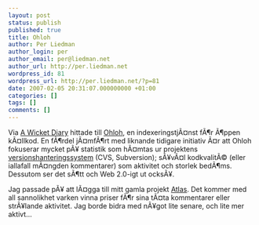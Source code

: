 ```yaml
---
layout: post
status: publish
published: true
title: Ohloh
author: Per Liedman
author_login: per
author_email: per@liedman.net
author_url: http://per.liedman.net
wordpress_id: 81
wordpress_url: http://per.liedman.net/?p=81
date: 2007-02-05 20:31:07.000000000 +01:00
categories: []
tags: []
comments: []
---
```

Via <a href="http://martijndashorst.com/blog/2007/02/04/oh-no-another-open-source-catalogue-ohlo/">A Wicket Diary</a> hittade till <a href="http://www.ohloh.net/">Ohloh</a>, en indexeringstjÃ¤nst fÃ¶r Ã¶ppen kÃ¤llkod. En fÃ¶rdel jÃ¤mfÃ¶rt med liknande tidigare initiativ Ã¤r att Ohloh fokuserar mycket pÃ¥ statistik som hÃ¤mtas ur projektens <a href="http://en.wikipedia.org/wiki/Revision_control">versionshanteringssystem</a> (CVS, Subversion); sÃ¥vÃ¤l kodkvalitÃ© (eller iallafall mÃ¤ngden kommentarer) som aktivitet och storlek bedÃ¶ms. Dessutom ser det sÃ¶tt och Web 2.0-igt ut ocksÃ¥.

Jag passade pÃ¥ att lÃ¤gga till mitt gamla projekt <a href="http://www.ohloh.net/projects/4304">Atlas</a>. Det kommer med all sannolikhet varken vinna priser fÃ¶r sina tÃ¤ta kommentarer eller strÃ¥lande aktivitet. Jag borde bidra med nÃ¥got lite senare, och lite mer aktivt...
